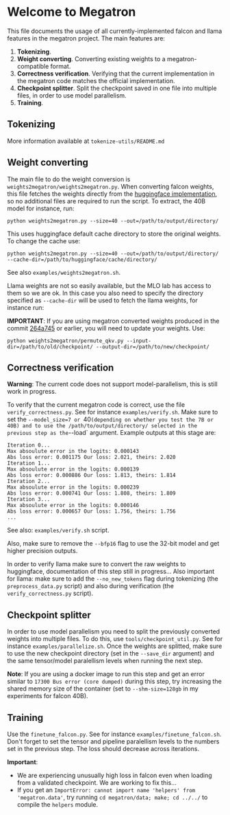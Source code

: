 # Welcome to Megatron

This file documents the usage of all currently-implemented falcon and llama features in the megatron project.
The main features are:
1. **Tokenizing**.
1. **Weight converting**.
   Converting existing weights to a megatron-compatible format.
1. **Correctness verification**.
   Verifying that the current implementation in the megatron code matches the official implementation.
1. **Checkpoint splitter**.
   Split the checkpoint saved in one file into multiple files, in order to use model parallelism.
1. **Training**.

## Tokenizing

More information available at `tokenize-utils/README.md`

## Weight converting

The main file to do the weight conversion is `weights2megatron/weights2megatron.py`.
When converting falcon weights, this file fetches the weights directly from the [huggingface implementation](https://huggingface.co/tiiuae/falcon-40b), so no additional files are required to run the script.
To extract, the 40B model for instance, run:
```
python weights2megatron.py --size=40 --out=/path/to/output/directory/
```
This uses huggingface default cache directory to store the original weights.
To change the cache use:
```
python weights2megatron.py --size=40 --out=/path/to/output/directory/ --cache-dir=/path/to/huggingface/cache/directory/
```

See also `examples/weights2megatron.sh`.

Llama weights are not so easily available, but the MLO lab has access to them so we are ok.
In this case you also need to specify the directory specified as `--cache-dir` will be used to fetch the llama weights, for instance run:

**IMPORTANT**: If you are using megatron converted weights produced in the commit [264a745](https://github.com/epfLLM/old-Megatron-LM/commit/264a745b045912c2972a44aa8883a03b9ffe7c98) or earlier, you will need to update your weights.
Use:
```
python weights2megatron/permute_qkv.py --input-dir=/path/to/old/checkpoint/ --output-dir=/path/to/new/checkpoint/
```

## Correctness verification

**Warning**: The current code does not support model-parallelism, this is still work in progress.

To verify that the current megatron code is correct, use the file `verify_correctness.py`.
See for instance `examples/verify.sh`.
Make sure to set the `--model_size=7 or `40` (depending on whether you test the 7B or 40B) and to use the /path/to/output/directory/ selected in the previous step as the `--load` argument.
Example outputs at this stage are:
```
Iteration 0...                                                                
Max absoulute error in the logits: 0.000143            
Abs loss error: 0.001175 Our loss: 2.021, theirs: 2.020
Iteration 1...                                                                
Max absoulute error in the logits: 0.000139
Abs loss error: 0.000886 Our loss: 1.813, theirs: 1.814
Iteration 2...
Max absoulute error in the logits: 0.000239
Abs loss error: 0.000741 Our loss: 1.808, theirs: 1.809
Iteration 3...
Max absoulute error in the logits: 0.000146
Abs loss error: 0.000657 Our loss: 1.756, theirs: 1.756
...
```

See also: `examples/verify.sh` script.

Also, make sure to remove the `--bfp16` flag to use the 32-bit model and get higher precision outputs.

In order to verify llama make sure to convert the raw weights to huggingface, documentation of this step still in progress...
Also important for llama: make sure to add the `--no_new_tokens` flag during tokenizing (the `preprocess_data.py` script) and also during verification (the `verify_correctness.py` script).

## Checkpoint splitter

In order to use model parallelism you need to split the previously converted weights into multiple files.
To do this, use `tools/checkpoint_util.py`.
See for instance `examples/parallelize.sh`.
Once the weights are splitted, make sure to use the new checkpoint directory (set in the `--save_dir` argument) and the same tensor/model paralellism levels when running the next step.

**Note**: If you are using a docker image to run this step and get an error similar to `17300 Bus error (core dumped)` during this step, try increasing the shared memory size of the container (set to `--shm-size=128gb` in my experiments for falcon 40B).

## Training

Use the `finetune_falcon.py`.
See for instance `examples/finetune_falcon.sh`.
Don't forget to set the tensor and pipeline paralellism levels to the numbers set in the previous step.
The loss should decrease across iterations.

**Important**:
- We are experiencing unusually high loss in falcon even when loading from a validated checkpoint.
  We are working to fix this...
- If you get an `ImportError: cannot import name 'helpers' from 'megatron.data'`, try running `cd megatron/data; make; cd ../../` to compile the `helpers` module.
